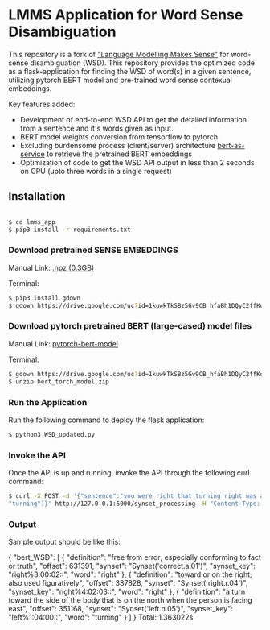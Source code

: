 # LMMS Application for Word Sense Disambiguation

This repository is a fork of ["Language Modelling Makes Sense"](https://github.com/danlou/LMMS) for word-sense disambiguation (WSD). This repository provides the optimized code as a flask-application for finding the WSD of word(s) in a given sentence, utilizing pytorch BERT model and pre-trained word sense contexual embeddings.

Key features added:

- Development of end-to-end WSD API to get the detailed information from a sentence and it's words given as input. 
- BERT model weights conversion from tensorflow to pytorch
- Excluding burdensome process (client/server) architecture [bert-as-service](https://github.com/hanxiao/bert-as-service) to retrieve the pretrained BERT embeddings
- Optimization of code to get the WSD API output in less than 2 seconds on CPU (upto three words in a single request)

## Installation

 ``` bash
 
$ cd lmms_app
$ pip3 install -r requirements.txt
```

### Download pretrained SENSE EMBEDDINGS 

Manual Link: [.npz (0.3GB)](https://drive.google.com/uc?id=1kuwkTkSBz5Gv9CB_hfaBh1DQyC2ffKq0&export=download) 

Terminal:
``` bash
$ pip3 install gdown
$ gdown https://drive.google.com/uc?id=1kuwkTkSBz5Gv9CB_hfaBh1DQyC2ffKq0&export=download 
```

### Download pytorch pretrained BERT (large-cased) model files

Manual Link: [pytorch-bert-model](https://drive.google.com/u/0/uc?id=1NQ_3cGw1qWvc7tGwPlRHixzyjRP7lvgd&export=download)

Terminal:
``` bash
$ gdown https://drive.google.com/uc?id=1kuwkTkSBz5Gv9CB_hfaBh1DQyC2ffKq0&export=download
$ unzip bert_torch_model.zip
```

### Run the Application

Run the following command to deploy the flask application:

``` bash
$ python3 WSD_updated.py
```

### Invoke the API

Once the API is up and running, invoke the API through the following curl command:

``` bash
$ curl -X POST -d '{"sentence":"you were right that turning right was a better way", "word": ["right",
"turning"]}' http://127.0.0.1:5000/synset_processing -H "Content-Type: application/json" -w 'Total: %{time_total}s\n'
```

### Output

Sample output should be like this:

{
  "bert_WSD": [
    {
      "definition": "free from error; especially conforming to fact or truth", 
      "offset": 631391, 
      "synset": "Synset('correct.a.01')", 
      "synset_key": "right%3:00:02::", 
      "word": "right"
    }, 
    {
      "definition": "toward or on the right; also used figuratively", 
      "offset": 387828, 
      "synset": "Synset('right.r.04')", 
      "synset_key": "right%4:02:03::", 
      "word": "right"
    }, 
    {
      "definition": "a turn toward the side of the body that is on the north when the person is facing east", 
      "offset": 351168, 
      "synset": "Synset('left.n.05')", 
      "synset_key": "left%1:04:00::", 
      "word": "turning"
    }
  ]
}
Total: 1.363022s
